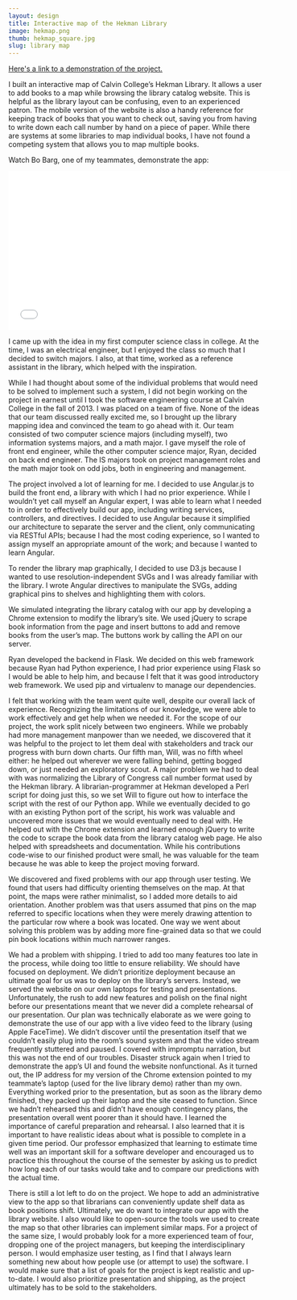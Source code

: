 ```yaml
---
layout: design
title: Interactive map of the Hekman Library
image: hekmap.png
thumb: hekmap_square.jpg
slug: library map
---
```


[Here's a link to a demonstration of the project.](http://hekmap.herokuapp.com/42)

I built an interactive map of Calvin College’s Hekman Library. It allows a user to add books to a map while browsing the library catalog website. This is helpful as the library layout can be confusing, even to an experienced patron. The mobile version of the website is also a handy reference for keeping track of books that you want to check out, saving you from having to write down each call number by hand on a piece of paper. While there are systems at some libraries to map individual books, I have not found a competing system that allows you to map multiple books.

Watch Bo Barg, one of my teammates, demonstrate the app:

<iframe width="560" height="315" src="//www.youtube.com/embed/cGVcxw0v1TM?list=UUqo60n7aXBlILiFXkdHQM3g" frameborder="0" allowfullscreen></iframe>

I came up with the idea in my first computer science class in college. At the time, I was an electrical engineer, but I enjoyed the class so much that I decided to switch majors. I also, at that time, worked as a reference assistant in the library, which helped with the inspiration.

While I had thought about some of the individual problems that would need to be solved to implement such a system, I did not begin working on the project in earnest until I took the software engineering course at Calvin College in the fall of 2013. I was placed on a team of five. None of the ideas that our team discussed really excited me, so I brought up the library mapping idea and convinced the team to go ahead with it. Our team consisted of two computer science majors (including myself), two information systems majors, and a math major. I gave myself the role of front end engineer, while the other computer science major, Ryan, decided on back end engineer. The IS majors took on project management roles and the math major took on odd jobs, both in engineering and management.

The project involved a lot of learning for me. I decided to use Angular.js to build the front end, a library with which I had no prior experience. While I wouldn’t yet call myself an Angular expert, I was able to learn what I needed to in order to effectively build our app, including writing services, controllers, and directives. I decided to use Angular because it simplified our architecture to separate the server and the client, only communicating via RESTful APIs; because I had the most coding experience, so I wanted to assign myself an appropriate amount of the work; and because I wanted to learn Angular.

To render the library map graphically, I decided to use D3.js because I wanted to use resolution-independent SVGs and I was already familiar with the library. I wrote Angular directives to manipulate the SVGs, adding graphical pins to shelves and highlighting them with colors.

We simulated integrating the library catalog with our app by developing a Chrome extension to modify the library’s site. We used jQuery to scrape book information from the page and insert buttons to add and remove books from the user’s map. The buttons work by calling the API on our server.

Ryan developed the backend in Flask. We decided on this web framework because Ryan had Python experience, I had prior experience using Flask so I would be able to help him, and because I felt that it was good introductory web framework. We used pip and virtualenv to manage our dependencies.

I felt that working with the team went quite well, despite our overall lack of experience. Recognizing the limitations of our knowledge, we were able to work effectively and get help when we needed it. For the scope of our project, the work split nicely between two engineers. While we probably had more management manpower than we needed, we discovered that it was helpful to the project to let them deal with stakeholders and track our progress with burn down charts. Our fifth man, Will, was no fifth wheel either: he helped out wherever we were falling behind, getting bogged down, or just needed an exploratory scout. A major problem we had to deal with was normalizing the Library of Congress call number format used by the Hekman library. A librarian-programmer at Hekman developed a Perl script for doing just this, so we set Will to figure out how to interface the script with the rest of our Python app. While we eventually decided to go with an existing Python port of the script, his work was valuable and uncovered more issues that we would eventually need to deal with. He helped out with the Chrome extension and learned enough jQuery to write the code to scrape the book data from the library catalog web page. He also helped with spreadsheets and documentation. While his contributions code-wise to our finished product were small, he was valuable for the team because he was able to keep the project moving forward.

We discovered and fixed problems with our app through user testing. We found that users had difficulty orienting themselves on the map. At that point, the maps were rather minimalist, so I added more details to aid orientation. Another problem was that users assumed that pins on the map referred to specific locations when they were merely drawing attention to the particular row where a book was located. One way we went about solving this problem was by adding more fine-grained data so that we could pin book locations within much narrower ranges.

We had a problem with shipping. I tried to add too many features too late in the process, while doing too little to ensure reliability. We should have focused on deployment. We didn’t prioritize deployment because an ultimate goal for us was to deploy on the library’s servers. Instead, we served the website on our own laptops for testing and presentations. Unfortunately, the rush to add new features and polish on the final night before our presentations meant that we never did a complete rehearsal of our presentation. Our plan was technically elaborate as we were going to demonstrate the use of our app with a live video feed to the library (using Apple FaceTime). We didn’t discover until the presentation itself that we couldn’t easily plug into the room’s sound system and that the video stream frequently stuttered and paused. I covered with impromptu narration, but this was not the end of our troubles. Disaster struck again when I tried to demonstrate the app’s UI and found the website nonfunctional. As it turned out, the IP address for my version of the Chrome extension pointed to my teammate’s laptop (used for the live library demo) rather than my own. Everything worked prior to the presentation, but as soon as the library demo finished, they packed up their laptop and the site ceased to function. Since we hadn’t rehearsed this and didn’t have enough contingency plans, the presentation overall went poorer than it should have. I learned the importance of careful preparation and rehearsal. I also learned that it is important to have realistic ideas about what is possible to complete in a given time period. Our professor emphasized that learning to estimate time well was an important skill for a software developer and encouraged us to practice this throughout the course of the semester by asking us to predict how long each of our tasks would take and to compare our predictions with the actual time.

There is still a lot left to do on the project. We hope to add an administrative view to the app so that librarians can conveniently update shelf data as book positions shift. Ultimately, we do want to integrate our app with the library website. I also would like to open-source the tools we used to create the map so that other libraries can implement similar maps. For a project of the same size, I would probably look for a more experienced team of four, dropping one of the project managers, but keeping the interdisciplinary person. I would emphasize user testing, as I find that I always learn something new about how people use (or attempt to use) the software. I would make sure that a list of goals for the project is kept realistic and up-to-date. I would also prioritize presentation and shipping, as the project ultimately has to be sold to the stakeholders.
